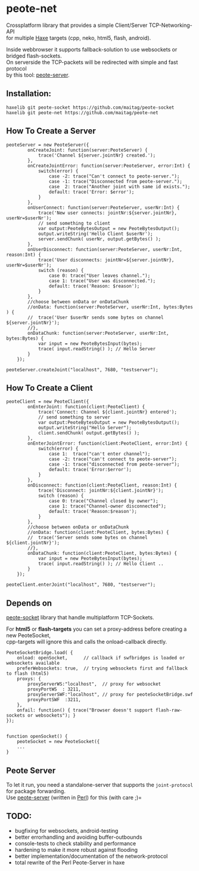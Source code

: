 # peote-net
Crossplatform library that provides a simple Client/Server TCP-Networking-API  
for multiple [Haxe](http://haxe.org) targets (cpp, neko, html5, flash, android).  

Inside webbrowser it supports fallback-solution to use websockets or bridged flash-sockets.  
On serverside the TCP-packets will be redirected with simple and fast protocol  
by this tool: [peote-server](https://github.com/maitag/peote-server).  


## Installation:
```
haxelib git peote-socket https://github.com/maitag/peote-socket
haxelib git peote-net https://github.com/maitag/peote-net
```

## How To Create a Server
```
peoteServer = new PeoteServer({
		onCreateJoint: function(server:PeoteServer) {
			trace('Channel ${server.jointNr} created.');
		},
		onCreateJointError: function(server:PeoteServer, error:Int) {
			switch(error) {
				case -2: trace("Can't connect to peote-server.");
				case -1: trace("Disconnected from peote-server.");
				case  2: trace("Another joint with same id exists.");
				default: trace('Error: $error');
			}
		},
		onUserConnect: function(server:PeoteServer, userNr:Int) {
			trace('New user connects: jointNr:${server.jointNr}, userNr=$userNr');
			// send something to client
			var output:PeoteBytesOutput = new PeoteBytesOutput();
			output.writeString('Hello Client $userNr');
			server.sendChunk( userNr, output.getBytes() );
		},
		onUserDisconnect: function(server:PeoteServer, userNr:Int, reason:Int) {
			trace('User disconnects: jointNr=${server.jointNr}, userNr=$userNr');
			switch (reason) {
				case 0: trace("User leaves channel.");
				case 1: trace("User was disconnected.");
				default: trace('Reason: $reason');
			}
		},
		//choose between onData or onDataChunk
		//onData: function(server:PeoteServer, userNr:Int, bytes:Bytes ) {
		//	trace('User $userNr sends some bytes on channel ${server.jointNr}');
		//},
		onDataChunk: function(server:PeoteServer, userNr:Int, bytes:Bytes) {
			var input = new PeoteBytesInput(bytes);
			trace( input.readString() ); // Hello Server
		}
	});
	
peoteServer.createJoint("localhost", 7680, "testserver");
```

## How To Create a Client
```
peoteClient = new PeoteClient({
		onEnterJoint: function(client:PeoteClient) {
			trace('Connect: Channel ${client.jointNr} entered');
			// send something to server
			var output:PeoteBytesOutput = new PeoteBytesOutput();
			output.writeString("Hello Server");
			client.sendChunk( output.getBytes() );
		},
		onEnterJointError: function(client:PeoteClient, error:Int) {
			switch(error) {
				case 1:  trace("can't enter channel");
				case -2: trace("can't connect to peote-server");
				case -1: trace("disconnected from peote-server");
				default: trace('Error:$error');
			}
		},
		onDisconnect: function(client:PeoteClient, reason:Int) {
			trace('Disconnect: jointNr:${client.jointNr}');
			switch (reason) {
				case 0: trace("Channel closed by owner");
				case 1: trace("Channel-owner disconnected");
				default: trace('Reason:$reason');
			}
		},
		//choose between onData or onDataChunk
		//onData: function(client:PeoteClient, bytes:Bytes) {
		//	trace('Server sends some bytes on channel ${client.jointNr}');
		//},
		onDataChunk: function(client:PeoteClient, bytes:Bytes) {
			var input = new PeoteBytesInput(bytes);
			trace( input.readString() ); // Hello Client ..
		}
	});

peoteClient.enterJoint("localhost", 7680, "testserver");
```


## Depends on
[peote-socket](https://github.com/maitag/peote-socket) library that handle multiplatform TCP-Sockets.  
  
For __html5__ or __flash-targets__ you can set a proxy-address before creating a new PeoteSocket,  
cpp-targets will ignore this and calls the onload-callback directly.  
```
PeoteSocketBridge.load( {
	onload: openSocket,      // callback if swfbridges is loaded or websockets available
	preferWebsockets: true,  // trying websockets first and fallback to flash (html5)
	proxys: {
		proxyServerWS:"localhost",  // proxy for websocket
		proxyPortWS  : 3211,
		proxyServerSWF:"localhost", // proxy for peoteSocketBridge.swf
		proxyPortSWF  :3211,
	},
	onfail: function() { trace("Browser doesn't support flash-raw-sockets or websockets"); }
});


function openSocket() { 
	peoteSocket = new PeoteSocket({
	...
}

```


## Peote Server
To let it run, you need a standalone-server that supports the `joint-protocol` for package forwarding.  
Use [peote-server](https://github.com/maitag/peote-server) (written in [Perl](https://www.perl.org/)) for this (with care ;)=  


## TODO:
- bugfixing for websockets, android-testing
- better errorhandling and avoiding buffer-outbounds
- console-tests to check stability and performance
- hardening to make it more robust against flooding
- better implementation/documentation of the network-protocol
- total rewrite of the Perl Peote-Server in haxe
